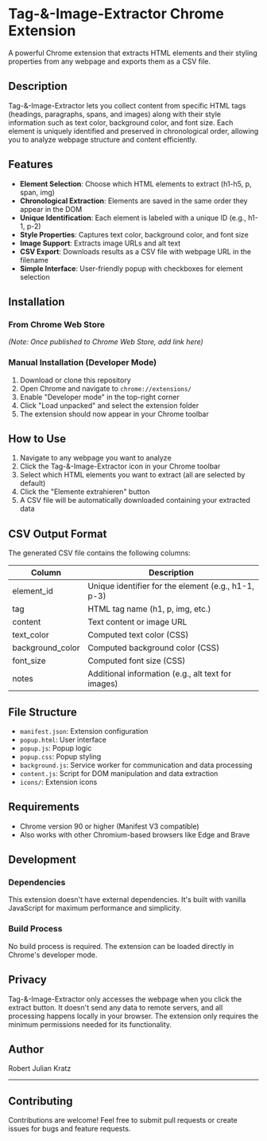 # Tag-&-Image-Extractor Chrome Extension

A powerful Chrome extension that extracts HTML elements and their styling properties from any webpage and exports them as a CSV file.

## Description

Tag-&-Image-Extractor lets you collect content from specific HTML tags (headings, paragraphs, spans, and images) along with their style information such as text color, background color, and font size. Each element is uniquely identified and preserved in chronological order, allowing you to analyze webpage structure and content efficiently.

## Features

- **Element Selection**: Choose which HTML elements to extract (h1-h5, p, span, img)
- **Chronological Extraction**: Elements are saved in the same order they appear in the DOM
- **Unique Identification**: Each element is labeled with a unique ID (e.g., h1-1, p-2)
- **Style Properties**: Captures text color, background color, and font size
- **Image Support**: Extracts image URLs and alt text
- **CSV Export**: Downloads results as a CSV file with webpage URL in the filename
- **Simple Interface**: User-friendly popup with checkboxes for element selection

## Installation

### From Chrome Web Store
*(Note: Once published to Chrome Web Store, add link here)*

### Manual Installation (Developer Mode)
1. Download or clone this repository
2. Open Chrome and navigate to `chrome://extensions/`
3. Enable "Developer mode" in the top-right corner
4. Click "Load unpacked" and select the extension folder
5. The extension should now appear in your Chrome toolbar

## How to Use

1. Navigate to any webpage you want to analyze
2. Click the Tag-&-Image-Extractor icon in your Chrome toolbar
3. Select which HTML elements you want to extract (all are selected by default)
4. Click the "Elemente extrahieren" button
5. A CSV file will be automatically downloaded containing your extracted data

## CSV Output Format

The generated CSV file contains the following columns:

| Column | Description |
|--------|-------------|
| element_id | Unique identifier for the element (e.g., h1-1, p-3) |
| tag | HTML tag name (h1, p, img, etc.) |
| content | Text content or image URL |
| text_color | Computed text color (CSS) |
| background_color | Computed background color (CSS) |
| font_size | Computed font size (CSS) |
| notes | Additional information (e.g., alt text for images) |

## File Structure

- `manifest.json`: Extension configuration
- `popup.html`: User interface
- `popup.js`: Popup logic
- `popup.css`: Popup styling
- `background.js`: Service worker for communication and data processing
- `content.js`: Script for DOM manipulation and data extraction
- `icons/`: Extension icons

## Requirements

- Chrome version 90 or higher (Manifest V3 compatible)
- Also works with other Chromium-based browsers like Edge and Brave

## Development

### Dependencies
This extension doesn't have external dependencies. It's built with vanilla JavaScript for maximum performance and simplicity.

### Build Process
No build process is required. The extension can be loaded directly in Chrome's developer mode.

## Privacy

Tag-&-Image-Extractor only accesses the webpage when you click the extract button. It doesn't send any data to remote servers, and all processing happens locally in your browser. The extension only requires the minimum permissions needed for its functionality.

## Author

Robert Julian Kratz

---

## Contributing

Contributions are welcome! Feel free to submit pull requests or create issues for bugs and feature requests.